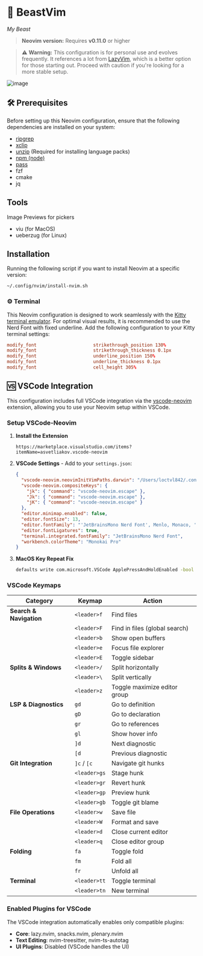 # 🦁 BeastVim

_My Beast_

> **Neovim version:** Requires **v0.11.0** or higher

> ⚠️ **Warning:** This configuration is for personal use and evolves frequently. It references a lot from [LazyVim](https://www.lazyvim.org/), which is a better option for those starting out. Proceed with caution if you're looking for a more stable setup.

![image](https://github.com/loctvl842/tvl-library/assets/80513079/3771ae81-50bf-4b6a-8b5c-a9ec44bc6e6f)

## 🛠️ Prerequisites

Before setting up this Neovim configuration, ensure that the following dependencies are installed on your system:

- [ripgrep](https://github.com/BurntSushi/ripgrep)
- [xclip](https://github.com/astrand/xclip)
- [unzip](https://linux.die.net/man/1/unzip) (Required for installing language packs)
- [npm (node)](https://www.npmjs.com/get-npm)
- [pass](https://www.passwordstore.org/)
- fzf
- cmake
- jq

## Tools

Image Previews for pickers

- viu (for MacOS)
- ueberzug (for Linux)

## Installation

Running the following script if you want to install Neovim at a specific version:

```sh
~/.config/nvim/install-nvim.sh
```

### ⚙️ Terminal

This Neovim configuration is designed to work seamlessly with the [Kitty terminal emulator](https://sw.kovidgoyal.net/kitty/). For optimal visual results, it is recommended to use the Nerd Font with fixed underline. Add the following configuration to your Kitty terminal settings:

```conf
modify_font                     strikethrough_position 130%
modify_font                     strikethrough_thickness 0.1px
modify_font                     underline_position 150%
modify_font                     underline_thickness 0.1px
modify_font                     cell_height 305%
```

## 🆚 VSCode Integration

This configuration includes full VSCode integration via the [vscode-neovim](https://marketplace.visualstudio.com/items?itemName=asvetliakov.vscode-neovim) extension, allowing you to use your Neovim setup within VSCode.

### Setup VSCode-Neovim

1. **Install the Extension**
   ```
   https://marketplace.visualstudio.com/items?itemName=asvetliakov.vscode-neovim
   ```

2. **VSCode Settings** - Add to your `settings.json`:
   ```json
   {
     "vscode-neovim.neovimInitVimPaths.darwin": "/Users/loctvl842/.config/nvim/init.lua",
     "vscode-neovim.compositeKeys": {
       "jk": { "command": "vscode-neovim.escape" },
       "Jk": { "command": "vscode-neovim.escape" },
       "jK": { "command": "vscode-neovim.escape" }
     },
     "editor.minimap.enabled": false,
     "editor.fontSize": 13,
     "editor.fontFamily": "'JetBrainsMono Nerd Font', Menlo, Monaco, 'Courier New', monospace",
     "editor.fontLigatures": true,
     "terminal.integrated.fontFamily": "JetBrainsMono Nerd Font",
     "workbench.colorTheme": "Monokai Pro"
   }
   ```

3. **MacOS Key Repeat Fix**
   ```sh
   defaults write com.microsoft.VSCode ApplePressAndHoldEnabled -bool false
   ```

### VSCode Keymaps

| Category | Keymap | Action |
|----------|---------|--------|
| **Search & Navigation** | `<leader>f` | Find files |
| | `<leader>F` | Find in files (global search) |
| | `<leader>b` | Show open buffers |
| | `<leader>e` | Focus file explorer |
| | `<leader>E` | Toggle sidebar |
| **Splits & Windows** | `<leader>/` | Split horizontally |
| | `<leader>\` | Split vertically |
| | `<leader>z` | Toggle maximize editor group |
| **LSP & Diagnostics** | `gd` | Go to definition |
| | `gD` | Go to declaration |
| | `gr` | Go to references |
| | `gl` | Show hover info |
| | `]d` | Next diagnostic |
| | `[d` | Previous diagnostic |
| **Git Integration** | `]c` / `[c` | Navigate git hunks |
| | `<leader>gs` | Stage hunk |
| | `<leader>gr` | Revert hunk |
| | `<leader>gp` | Preview hunk |
| | `<leader>gb` | Toggle git blame |
| **File Operations** | `<leader>w` | Save file |
| | `<leader>W` | Format and save |
| | `<leader>d` | Close current editor |
| | `<leader>q` | Close editor group |
| **Folding** | `fa` | Toggle fold |
| | `fm` | Fold all |
| | `fr` | Unfold all |
| **Terminal** | `<leader>tt` | Toggle terminal |
| | `<leader>tn` | New terminal |

### Enabled Plugins for VSCode

The VSCode integration automatically enables only compatible plugins:
- **Core**: lazy.nvim, snacks.nvim, plenary.nvim
- **Text Editing**: nvim-treesitter, nvim-ts-autotag
- **UI Plugins**: Disabled (VSCode handles the UI)
